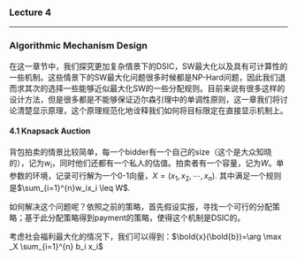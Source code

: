 ### Lecture 4

------

### Algorithmic Mechanism Design

在这一章节中，我们探究更加复杂情景下的DSIC，SW最大化以及具有可计算性的一些机制。这些情景下的SW最大化问题很多时候都是NP-Hard问题，因此我们退而求其次的选择一些能够近似最大化SW的一些分配规则。目前来说有很多这样的设计方法，但是很多都是不能够保证迈尔森引理中的单调性原则，这一章我们将讨论清楚显示原理，这个原理规范化地诠释我们如何将目标限定在直接显示机制上。

#### 4.1 Knapsack Auction

背包拍卖的情景比较简单，每一个bidder有一个自己的size（这个是大众知晓的），记为$w_i$，同时他们还都有一个私人的估值。拍卖者有一个容量，记为$W$。单参数的环境，记录可行解为一个0-1向量，$X=(x_1,x_2,\cdots,x_n)$. 其中满足一个规则是$\sum_{i=1}^{n}w_ix_i \leq W$.

如何解决这个问题呢？依照之前的策略，首先假设实报，寻找一个可行的分配策略；基于此分配策略得到payment的策略，使得这个机制是DSIC的。

考虑社会福利最大化的情况下，我们可以得到：$\bold{x}(\bold{b})=\arg \max _X \sum_{i=1}^{n} b_i x_i$

